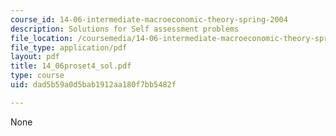 ```yaml
---
course_id: 14-06-intermediate-macroeconomic-theory-spring-2004
description: Solutions for Self assessment problems
file_location: /coursemedia/14-06-intermediate-macroeconomic-theory-spring-2004/dad5b59a0d5bab1912aa180f7bb5482f_14_06proset4_sol.pdf
file_type: application/pdf
layout: pdf
title: 14_06proset4_sol.pdf
type: course
uid: dad5b59a0d5bab1912aa180f7bb5482f

---
```

None